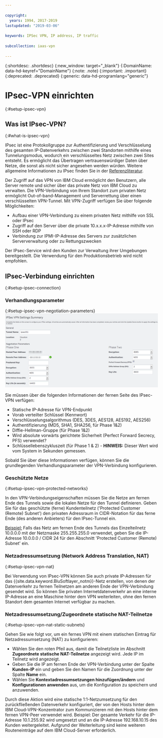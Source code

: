 ```yaml
---

copyright:
  years: 1994, 2017-2019
lastupdated: "2019-03-06"

keywords: IPSec VPN, IP address, IP traffic

subcollection: iaas-vpn

---
```


{:shortdesc: .shortdesc}
{:new_window: target="_blank"}
{:DomainName: data-hd-keyref="DomainName"}
{:note: .note}
{:important: .important}
{:deprecated: .deprecated}
{:generic: data-hd-programlang="generic"}

# IPsec-VPN einrichten
{:#setup-ipsec-vpn}

## Was ist IPsec-VPN?
{:#what-is-ipsec-vpn}

IPsec ist eine Protokollgruppe zur Authentifizierung und Verschlüsselung des gesamten IP-Datenverkehrs zwischen zwei Standorten mithilfe eines Tunnelungsmodus, wodurch ein verschlüsseltes Netz zwischen zwei Sites entsteht. Es ermöglicht das Übertragen vertrauenswürdiger Daten über Netze, die sonst als nicht sicher angesehen werden würden.   Weitere allgemeine Informationen zu IPsec finden Sie in der [Referenzliteratur](/docs/infrastructure/iaas-vpn?topic=VPN-external-reference-documentation).


Der Zugriff auf das VPN von IBM Cloud ermöglicht den Benutzern, alle Server remote und sicher über das private Netz von IBM Cloud zu verwalten.  Die VPN-Verbindung von Ihrem Standort zum privaten Netz ermöglicht Out-of-band-Management und Serverrettung über einen verschlüsselten VPN-Tunnel.  Mit VPN-Zugriff verfügen Sie über folgende Möglichkeiten:

   * Aufbau einer VPN-Verbindung zu einem privaten Netz mithilfe von SSL oder IPsec
   * Zugriff auf den Server über die private 10.x.x.x-IP-Adresse mithilfe von SSH oder RDP
   * Verbindung zur IPMI-IP-Adresse des Servers zur zusätzlichen Serververwaltung oder zu Rettungszwecken

Der IPsec-Service wird den Kunden zur Verwaltung ihrer Umgebungen bereitgestellt. Die Verwendung für den Produktionsbetrieb wird nicht empfohlen.


## IPsec-Verbindung einrichten
{:#setup-ipsec-connection}

### Verhandlungsparameter
{:#setup-ipsec-vpn-negotiation-parameters}
![Verhandlungsparameter](images/IPSec_VPN.png)

Sie müssen über die folgenden Informationen der fernen Seite des IPsec-VPN verfügen:
- Statische IP-Adresse für VPN-Endpunkt
- Vorab verteilter Schlüssel (Kennwort)
- Verschlüsselungsalgorithmus (DES, 3DES, AES128, AES192, AES256)
- Authentifizierung (MD5, SHA1, SHA256, für Phase 1&2)
- Diffie-Hellman-Gruppe (für Phase 1&2)
- Wird absolute vorwärts gerichtete Sicherheit (Perfect Forward Secrecy, PFS) verwendet?
- Schlüssellebenszykluszeit (für Phase 1 & 2) - **HINWEIS:** Dieser Wert wird vom System in Sekunden gemessen.

Sobald Sie über diese Informationen verfügen, können Sie die grundlegenden Verhandlungsparameter der VPN-Verbindung konfigurieren.

### Geschützte Netze
{:#setup-ipsec-vpn-protected-networks}

In den VPN-Verbindungseigenschaften müssen Sie die Netze am fernen Ende des Tunnels sowie die lokalen Netze für den Tunnel definieren. Geben Sie für das geschützte (ferne) Kundenteilnetz ('Protected Customer (Remote) Subnet') den privaten Adressraum in CIDR-Notation für das ferne Ende (des anderen Anbieters) für den IPsec-Tunnel ein.

<span style="text-decoration: underline">Beispiel:</span> Falls das Netz am fernen Ende des Tunnels das Einzelteilnetz 10.0.0.0 mit der Netzmaske 255.255.255.0 verwendet, geben Sie die IP-Adresse 10.0.0.0 / CIDR 24 für den Abschnitt 'Protected Customer (Remote) Subnet' ein.

### Netzadressumsetzung (Network Address Translation, NAT)
{:#setup-ipsec-vpn-nat}

Bei Verwendung von IPsec-VPN können Sie auch private IP-Adressen für das {{site.data.keyword.BluSoftlayer_notm}}-Netz erstellen, von denen der Datenverkehr zu fernen Teilnetzen am anderen Ende der VPN-Verbindung gesendet wird.  So können Sie privaten Internetdatenverkehr an eine interne IP-Adresse an eine Maschine hinter dem VPN weiterleiten, ohne den fernen Standort dem gesamten Internet verfügbar zu machen.  

### Netzadressumsetzung/Zugeordnete statische NAT-Teilnetze
{:#setup-ipsec-vpn-nat-static-subnets}

Gehen Sie wie folgt vor, um ein fernes VPN mit einem statischen Eintrag für Netzadressumsetzung (NAT) zu konfigurieren: 

 * Wählen Sie den roten Pfeil aus, damit die Teilnetzliste im Abschnitt **Zugeordnete statische NAT-Teilnetze** angezeigt wird. Jede IP im Teilnetz wird angezeigt.  
 * Geben Sie die IP am fernen Ende der VPN-Verbindung unter der Spalte **Kunden-IP** ein und geben Sie den Namen für die Zuordnung unter der Spalte **Name** ein.  
 * Wählen Sie **Kontextadressumsetzungen hinzufügen/ändern** und **Konfigurationen anwenden** aus, um die Konfiguration zu speichern und anzuwenden.
 
Durch diese Aktion wird eine statische 1:1-Netzumsetzung für den zurückfließenden Datenverkehr konfiguriert, der von den Hosts hinter dem IBM Cloud-VPN-Konzentrator zum Kommunizieren mit den Hosts hinter dem fernen VPN-Peer verwendet wird. Beispiel: Der gesamte Verkehr für die IP-Adresse 10.1.255.92 wird umgesetzt und an die IP-Adresse 192.168.10.15 des Kunden weitergeleitet. Aufgrund der Weiterleitung sind keine weiteren Routeneinträge auf dem IBM Cloud-Server erforderlich.
